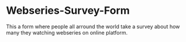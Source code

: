# Webseries-Survey-Form
This a form where people all arround the world take a survey about how many they watching webseries on online platform.
